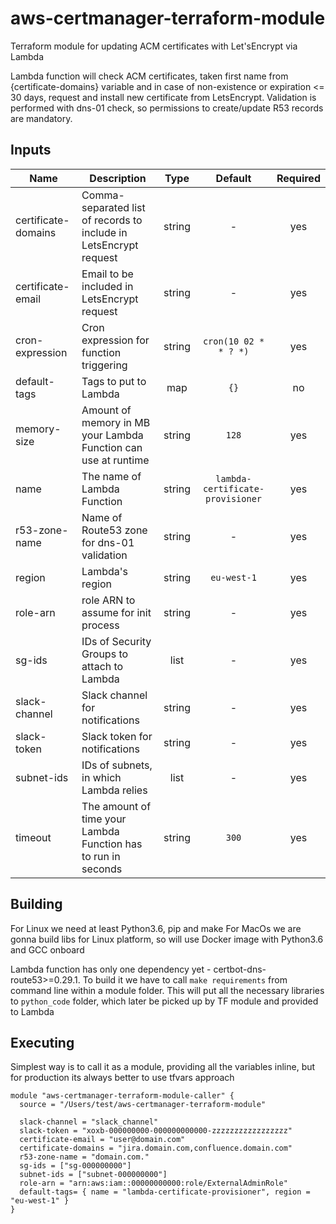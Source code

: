 # aws-certmanager-terraform-module
Terraform module for updating ACM certificates with Let'sEncrypt via Lambda

Lambda function will check ACM certificates, taken first name from {certificate-domains} variable
and in case of non-existence or expiration <= 30 days, request and install new certificate from LetsEncrypt.
Validation is performed with dns-01 check, so permissions to create/update R53 records are mandatory. 

## Inputs

| Name | Description | Type | Default | Required |
|------|-------------|:----:|:-----:|:-----:|
| certificate-domains | Comma-separated list of records to include in LetsEncrypt request | string | - | yes |
| certificate-email   | Email to be included in LetsEncrypt request | string | - | yes |
| cron-expression     | Cron expression for function triggering | string | `cron(10 02 * * ? *)` | yes |
| default-tags        | Tags to put to Lambda | map | `{}` | no |
| memory-size         | Amount of memory in MB your Lambda Function can use at runtime | string | `128` | yes |
| name                | The name of Lambda Function | string | `lambda-certificate-provisioner` | yes |
| r53-zone-name       | Name of Route53 zone for dns-01 validation | string | - | yes |
| region              | Lambda's region | string | `eu-west-1` | yes |
| role-arn            | role ARN to assume for init process | string | - | yes |
| sg-ids              | IDs of Security Groups to attach to Lambda | list | - | yes |
| slack-channel       | Slack channel for notifications | string | - | yes |
| slack-token         | Slack token for notifications | string | - | yes |
| subnet-ids          | IDs of subnets, in which Lambda relies | list | - | yes |
| timeout             | The amount of time your Lambda Function has to run in seconds | string | `300` | yes |


## Building
For Linux we need at least Python3.6, pip and make
For MacOs we are gonna build libs for Linux platform, so will use Docker image with Python3.6 and GCC onboard

Lambda function has only one dependency yet - certbot-dns-route53>=0.29.1.
To build it we have to call `make requirements` from command line within a module folder.
This will put all the necessary libraries to `python_code` folder, which later be picked up by TF module and provided to Lambda


## Executing

Simplest way is to call it as a module, providing all the variables inline, but for production its always better to use tfvars approach

```
module "aws-certmanager-terraform-module-caller" {
  source = "/Users/test/aws-certmanager-terraform-module"

  slack-channel = "slack_channel"
  slack-token = "xoxb-000000000-000000000000-zzzzzzzzzzzzzzzzz"
  certificate-email = "user@domain.com"
  certificate-domains = "jira.domain.com,confluence.domain.com"
  r53-zone-name = "domain.com."
  sg-ids = ["sg-000000000"]
  subnet-ids = ["subnet-000000000"]
  role-arn = "arn:aws:iam::00000000000:role/ExternalAdminRole"
  default-tags= { name = "lambda-certificate-provisioner", region = "eu-west-1" }
}
```